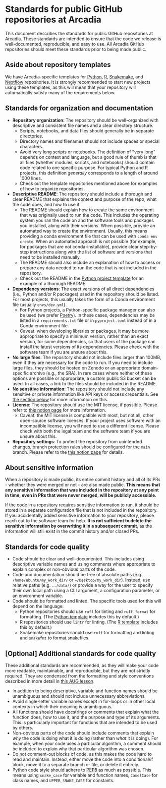 # Standards for public GitHub repositories at Arcadia

This document describes the standards for public GitHub repositories at Arcadia. These standards are intended to ensure that the code we release is well-documented, reproducible, and easy to use. All Arcadia GitHub repositories should meet these standards prior to being made public.

## Aside about repository templates

We have Arcadia-specific templates for [Python](https://github.com/Arcadia-Science/python-analysis-template), [R](https://github.com/Arcadia-Science/r-analysis-template), [Snakemake](https://github.com/Arcadia-Science/snakemake-template), and [Nextflow](https://github.com/Arcadia-Science/nextflow-template-repository) repositories. It is strongly recommended to start new projects using these templates, as this will mean that your repository will automatically satisfy many of the requirements below.

## Standards for organization and documentation

- **Repository organization**: The repository should be well-organized with descriptive and consistent file names and a clear directory structure.
  - Scripts, notebooks, and data files should generally be in separate directories.
  - Directory names and filenames should not include spaces or special characters.
  - Avoid very long scripts or notebooks. The definition of "very long" depends on context and language, but a good rule of thumb is that all files (whether modules, scripts, and notebooks) should contain code related to one specific purpose. For typical Python and R projects, this definition _generally_ corresponds to a length of around 1000 lines.
  - Check out the template repositories mentioned above for examples of how to organize repositories.
- **Descriptive README**: The repository should include a thorough and clear README that explains the context and purpose of the repo, what the code does, and how to use it.
  - The README should explain how to create the same environment that was originally used to run the code. This includes the operating system you ran the code on and the software tools and packages you installed, along with their versions. When possible, provide an automated way to create the environment. Usually, this means providing a conda environment file that can be used with `conda env create`. When an automated approach is not possible (for example, for packages that are not conda-installable), provide clear step-by-step instructions along with the list of software and versions that need to be installed manually.
  - The README should also include an explanation of how to access or prepare any data needed to run the code that is not included in the repository.
  - Check out the README in the [Python project template](https://github.com/Arcadia-Science/python-analysis-template) for an example of a thorough README.
- **Dependency versions**: The exact versions of all direct dependencies (i.e., Python and/or R packages) used in the repository should be listed. For most projects, this usually takes the form of a Conda environment file (usually `envs/dev.yml`).
  - For Python projects, a Python-specific package manager can also be used (we prefer [Poetry](https://python-poetry.org)). In these cases, dependencies may be listed in a `requirements.txt` file or in `pyproject.toml` instead of in a Conda environment file.
  - Caveat: when developing libraries or packages, it may be more appropriate to specify a minimum version, rather than an exact version, for some dependencies, so that users of the package can install the latest versions of its dependencies. Please check with the software team if you are unsure about this.
- **No large files**: The repository should not include files larger than 100MB, even if they are necessary for the code to run. If you need to include large files, they should be hosted on Zenodo or an appropriate domain-specific archive (e.g., the SRA). In rare cases where neither of these options are possible or appropriate, a custom public S3 bucket can be used. In all cases, a link to the files should be included in the README.
- **No sensitive information**: The repository should not include any sensitive or private information like API keys or access credentials. See [the section below](#about-sensitive-information) for more information on this.
- **License**: The repository should use the MIT license, if possible. Please refer to [this notion page](https://www.notion.so/arcadiascience/Coding-at-Arcadia-Software-Licensing-Policy-9054a0b178d74a42a7a4ad41de46a671?pvs=4) for more information.
  - Caveat: the MIT license is compatible with most, but not all, other open-source software licenses. If your project uses software with an incompatible license, you will need to use a different license. Please check with both the legal team and the software team if you are unsure about this.
- **Repository settings**: To protect the repository from unintended changes, branch protection rules should be configured for the `main` branch. Please refer to the [this notion page](https://www.notion.so/arcadiascience/How-to-manage-paired-public-and-private-GitHub-repos-2c3e96d6097943a099c3cdc0ab8789df) for details.

## About sensitive information

When a repository is made public, its entire commit history and all of its PRs - whether they were merged or not - are also made public. **This means that any sensitive information that was included in the repository at any point in time, even in PRs that were never merged, will be publicly accessible.**

If the code in a repository requires sensitive information to run, it should be stored in a separate configuration file that is not included in the repository. If you accidentally added sensitive information to your repository, please reach out to the software team for help. **It is not sufficient to delete the sensitive information by overwriting it in a subsequent commit**, as the information will still exist in the commit history and/or closed PRs.

## Standards for code quality

- Code should be clear and well-documented. This includes using descriptive variable names and using comments where appropriate to explain complex or non-obvious parts of the code.
- Code and documentation should be free of absolute paths (e.g. `/home/ubuntu/my_work_dir/` or `~/Desktop/my_work_dir`). Instead, use relative paths (e.g. `../data/`) or provide a way for the user to specify their own local path using a CLI argument, a configuration parameter, or an environment variable.
- Code should be formatted and linted. The specific tools used for this will depend on the language:
  - Python repositories should use `ruff` for linting and `ruff format` for formatting. (The [Python template](https://github.com/Arcadia-Science/python-analysis-template) includes this by default.)
  - R repositories should use `lintr` for linting. (The [R template](https://github.com/Arcadia-Science/r-analysis-template) includes this by default.)
  - Snakemake repositories should use `ruff` for formatting and linting and `snakefmt` to format snakefiles.

## [Optional] Additional standards for code quality

These additional standards are recommended, as they will make your code more readable, maintainable, and reproducible, but they are not strictly required. They are condensed from the formatting and style conventions described in more detail in [this AUG lesson](https://training.arcadiascience.com/arcadia-users-group/20240206-intro-to-formatting-and-linting/lesson/).

- In addition to being descriptive, variable and function names should be unambiguous and should not include unnecessary abbreviations.
- Avoid single-letter variable names except in for-loops or in other local contexts in which their meaning is unambiguous.
- All functions should have docstrings or comments that explain what the function does, how to use it, and the purpose and type of its arguments. This is particularly important for functions that are intended to be used by others.
- Non-obvious parts of the code should include comments that explain _why_ the code is doing what it is doing (rather than _what_ it is doing). For example, when your code uses a particular algorithm, a comment should be included to explain why that particular algorithm was chosen.
- Do not comment-out blocks of code, as this makes the code hard to read and maintain. Instead, either move the code into a conditional/if block, move it to a separate branch or file, or delete it entirely.
- Python code style should adhere to [PEP8](https://www.python.org/dev/peps/pep-0008/) as much as possible. This means using `snake_case` for variable and function names, `CamelCase` for class names, and `UPPER_SNAKE_CASE` for constants.
